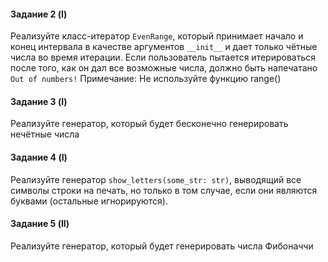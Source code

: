 #### Задание  2  (I)
Реализуйте  класс-итератор  `EvenRange`,  который  принимает  начало  и  конец 
интервала в качестве аргументов `__init__` и дает только чётные числа во время итерации. Если 
пользователь пытается итерироваться после того, как он дал все возможные числа, должно быть 
напечатано `Out of numbers!` Примечание: Не используйте функцию range()

#### Задание 3 (I)
Реализуйте генератор, который будет бесконечно генерировать нечётные числа

#### Задание 4 (I)
Реализуйте генератор `show_letters(some_str: str)`, выводящий все символы 
строки на печать, но только в том случае, если они являются буквами (остальные игнорируются). 

#### Задание 5 (II)
Реализуйте генератор, который будет генерировать числа Фибоначчи